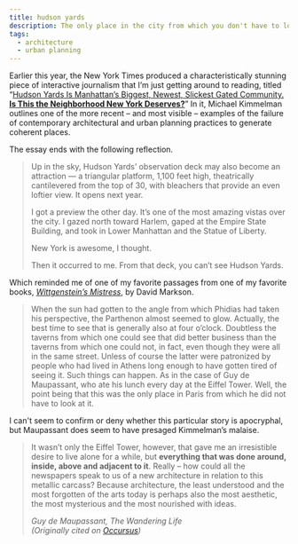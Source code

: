 ```yaml
---
title: hudson yards
description: The only place in the city from which you don't have to look at it.
tags:
  - architecture
  - urban planning
---
```


Earlier this year, the New York Times produced a characteristically stunning piece of interactive journalism that I’m just getting around to reading, titled “[Hudson Yards Is Manhattan’s Biggest, Newest, Slickest Gated Community. **Is This the Neighborhood New York Deserves?**](https://www.nytimes.com/interactive/2019/03/14/arts/design/hudson-yards-nyc.html)” In it, Michael Kimmelman outlines one of the more recent – and most visible – examples of the failure of contemporary architectural and urban planning practices to generate coherent places.

The essay ends with the following reflection.

> Up in the sky, Hudson Yards’ observation deck may also become an attraction — a triangular platform, 1,100 feet high, theatrically cantilevered from the top of 30, with bleachers that provide an even loftier view. It opens next year.
>
> I got a preview the other day. It’s one of the most amazing vistas over the city. I gazed north toward Harlem, gaped at the Empire State Building, and took in Lower Manhattan and the Statue of Liberty.
>
> New York is awesome, I thought.
>
> Then it occurred to me.
> From that deck, you can’t see Hudson Yards.

Which reminded me of one of my favorite passages from one of my favorite books, *[Wittgenstein’s Mistress](https://barnsworthburning.net/works/recQqbleqCDPj8QvC)*, by David Markson.

> When the sun had gotten to the angle from which Phidias had taken his perspective, the Parthenon almost seemed to glow.
> Actually, the best time to see that is generally also at four o’clock.
> Doubtless the taverns from which one could see that did better business than the taverns from which one could not, in fact, even though they were all in the same street.
> Unless of course the latter were patronized by people who had lived in Athens long enough to have gotten tired of seeing it.
> Such things can happen. As in the case of Guy de Maupassant, who ate his lunch every day at the Eiffel Tower.
> Well, the point being that this was the only place in Paris from which he did not have to look at it.

I can't seem to confirm or deny whether this particular story is apocryphal, but Maupassant does seem to have presaged Kimmelman’s malaise.

> It wasn’t only the Eiffel Tower, however, that gave me an irresistible desire to live alone for a while, but **everything that was done around, inside, above and adjacent to it**. Really – how could all the newspapers speak to us of a new architecture in relation to this metallic carcass? Because architecture, the least understood and the most forgotten of the arts today is perhaps also the most aesthetic, the most mysterious and the most nourished with ideas.
>
> <cite>Guy de Maupassant, *The Wandering Life* <br/>(Originally cited on [Occursus](https://occursus.org/2013/01/20/guy-de-maupassant-will-self-the-eiffel-tower-and-the-shard/))</cite>